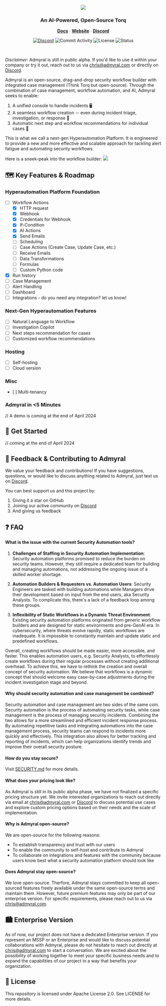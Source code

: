 <p align="center">
<img src="https://admyral-assets.s3.eu-central-1.amazonaws.com/admyral-title.svg">
</p>
<div align="center">
  <h3>An AI-Powered, Open-Source Torq</h3>
</div>

<div align="center">
  <div>
      <a href=""><strong>Docs</strong></a> ·
      <a href=""><strong>Website</strong></a> ·
      <a href="https://discord.gg/GqbJZT9Hbf"><strong>Discord</strong></a>
  </div>
  <div>

[![Discord](https://img.shields.io/discord/1222168064573968454?logo=Discord&logoColor=%23FFFFFF&style=flat-square)](https://discord.gg/GqbJZT9Hbf)
![Commit Activity](https://img.shields.io/github/commit-activity/m/Admyral-Security/admyral?style=flat-square&logo=github)
![License](https://img.shields.io/badge/License-Apache%202.0-blue?style=flat-square&logo=apache)
![Status](https://img.shields.io/badge/Status-alpha-blue?style=flat-square)

  </div>
</div>

</br>

_Disclaimer_: Admyral is still in public alpha. If you'd like to use it within your company or try it out, reach out to us via [chris@admyral.com](mailto:chris@admyral.com) or directly on [Discord](https://discord.gg/GqbJZT9Hbf).

Admyral is an open-source, drag-and-drop security workflow builder with integrated case management (Think Torq but open-source). Through the combination of case management, workflow automation, and AI, Admyral seeks to enable:

1. A unified console to handle incidents 🖥️
2. A seamless workflow creation -- even during incident triage, investigation, or response 👷
3. Automatic next step and workflow recommendations for individual cases 🤖

This is what we call a next-gen Hyperautomation Platform. It is engineered to provide a new and more effective and scalable approach for tackling alert fatigue and automating security workflows.

Here is a sneek-peak into the workflow builder:
<img src="https://admyral-assets.s3.eu-central-1.amazonaws.com/admyral-github-screen.svg">

## 🗺️ Key Features & Roadmap

### Hyperautomation Platform Foundation

-   [ ] Workflow Actions
    -   [x] HTTP request
    -   [x] Webhook
    -   [x] Credentials for Webhook
    -   [x] If-Condition
    -   [x] AI Actions
    -   [x] Send Emails
    -   [ ] Scheduling
    -   [ ] Case Actions (Create Case, Update Case, etc.)
    -   [ ] Receive Emails
    -   [ ] Data Transformations
    -   [ ] Formulas
    -   [ ] Custom Python code
-   [x] Run history
-   [ ] Case Management
-   [ ] Alert Handling
-   [ ] Dashboard
-   [ ] Integrations - do you need any integration? let us know!

### Next-Gen Hyperautomation Features

-   [ ] Natural Language to Workflow
-   [ ] Investigation Copilot
-   [ ] Next steps recommendation for cases
-   [ ] Customized workflow recommendations

### Hosting

-   [ ] Self-hosting
-   [ ] Cloud version

### Misc

-   [ ] Multi-tenancy

### Admyral in <5 Minutes

// A demo is coming at the end of April 2024

## 🚀 Get Started

// coming at the end of April 2024

## 💬 Feedback & Contributing to Admyral

We value your feedback and contributions! If you have suggestions, questions, or would like to discuss anything related to Admyral, just text us on [Discord](https://discord.gg/GqbJZT9Hbf).

You can best support us and this project by:

1. Giving it a star on GitHub
2. Joining our active community on [Discord](https://discord.gg/GqbJZT9Hbf)
3. And giving us feedback

## ❓ FAQ

#### What is the issue with the current Security Automation tools?

1. **Challenges of Staffing in Security Automation Implementation**:
   Security automation platforms promised to reduce the burden on security teams. However, they still require a dedicated team for building and managing automations, not addressing the ongoing issue of a skilled worker shortage.
2. **Automation Builders & Requesters vs. Automation Users**:
   Security Engineers are tasked with building automations while Managers drive their development based on input from the end users, aka Security Analysts. To complicate this, there's a lack of a feedback loop among these groups.

3. **Inflexibility of Static Workflows in a Dynamic Threat Environment**:
   Existing security automation platforms originated from generic workflow builders and are designed for static environments and pre-GenAI era. In cybersecurity, where threats evolve rapidly, static workflows are inadequate. It is impossible to constantly maintain and update static and predefined workflows.

Overall, creating workflows should be made easier, more accessible, and faster. This enables automation users, e.g. Security Analysts, to effortlessly create workflows during their regular processes without creating additional overhead. To achieve this, we have to rethink the creation and overall concept of security automation. We believe that workflows is a dynamic concept that should welcome easy case-by-case adjustments during the incident investigation stage and beyond.

#### Why should security automation and case management be combined?

Security automation and case management are two sides of the same coin. Security automation is the process of automating security tasks, while case management is the process of managing security incidents. Combining the two allows for a more streamlined and efficient incident response process. By automating repetitive tasks and integrating automations into the case management process, security teams can respond to incidents more quickly and effectively. This integration also allows for better tracking and reporting of incidents, which can help organizations identify trends and improve their overall security posture.

#### How do you stay secure?

Visit [SECURITY.md](https://github.com/Admyral-Security/admyral/blob/main/SECURITY.md) for more details.

#### What does your pricing look like?

As Admyral is still in its public alpha phase, we have not finalized a specific pricing structure yet. We invite interested organizations to reach out directly via email at [chris@admyral.com](mailto:chris@admyral.com) or [Discord](https://discord.gg/GqbJZT9Hbf) to discuss potential use cases and explore custom pricing options based on their needs and the scale of implementation.

#### Why is Admyral open-source?

We are open-source for the following reasons:

-   To establish transparency and trust with our users
-   To enable the community to self-host and contribute to Admyral
-   To collaborate on integrations and features with the community because users know best what a security automation platform should look like

#### Does Admyral stay open-source?

We love open-source. Therfore, Admyral stays committed to keep all open-sourced features freely available under the same open-source terms and maintain them. However, future premium features may only be part of our enterprise version. For specific requirements, please reach out to us via [chris@admyral.com](mailto:chris@admyral.com).

## 🏙️ Enterprise Version

As of now, our project does not have a dedicated Enterprise version.
If you represent an MSSP or an Enterprise and would like to discuss potential collaborations with Admyral, please do not hesitate to reach out directly at [chris@admyral.com](mailto:chris@admyral.com) to start a conversation.
We are excited about the possibility of working together to meet your specific business needs and to expand the capabilities of our project in a way that benefits your organization.

## 📃 License

This repository is licensed under Apache License 2.0. See LICENSE for more details.
